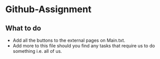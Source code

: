 # Github-Assignment

## What to do
- Add all the buttons to the external pages on Main.txt.
- Add more to this file should you find any tasks that require us to do something i.e. all of us.